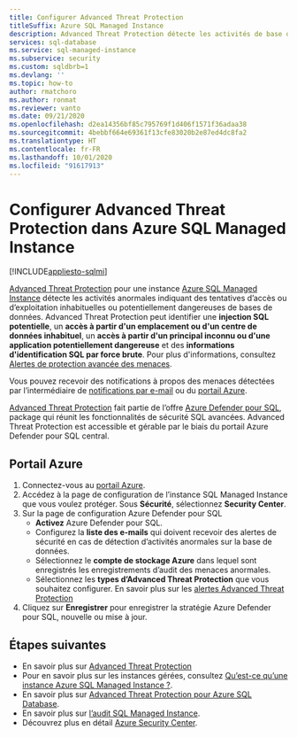 ```yaml
---
title: Configurer Advanced Threat Protection
titleSuffix: Azure SQL Managed Instance
description: Advanced Threat Protection détecte les activités de base de données anormales indiquant des menaces de sécurité potentielles pour la base de données dans Azure SQL Managed Instance.
services: sql-database
ms.service: sql-managed-instance
ms.subservice: security
ms.custom: sqldbrb=1
ms.devlang: ''
ms.topic: how-to
author: rmatchoro
ms.author: ronmat
ms.reviewer: vanto
ms.date: 09/21/2020
ms.openlocfilehash: d2ea14356bf85c795769f1d406f1571f36adaa38
ms.sourcegitcommit: 4bebbf664e69361f13cfe83020b2e87ed4dc8fa2
ms.translationtype: HT
ms.contentlocale: fr-FR
ms.lasthandoff: 10/01/2020
ms.locfileid: "91617913"
---
```

# <a name="configure-advanced-threat-protection-in-azure-sql-managed-instance"></a>Configurer Advanced Threat Protection dans Azure SQL Managed Instance
[!INCLUDE[appliesto-sqlmi](../includes/appliesto-sqlmi.md)]

[Advanced Threat Protection](../database/threat-detection-overview.md) pour une instance [Azure SQL Managed Instance](sql-managed-instance-paas-overview.md) détecte les activités anormales indiquant des tentatives d’accès ou d’exploitation inhabituelles ou potentiellement dangereuses de bases de données. Advanced Threat Protection peut identifier une **injection SQL potentielle**, un **accès à partir d'un emplacement ou d'un centre de données inhabituel**, un **accès à partir d'un principal inconnu ou d'une application potentiellement dangereuse** et des **informations d'identification SQL par force brute**. Pour plus d'informations, consultez [Alertes de protection avancée des menaces](../database/threat-detection-overview.md#alerts).

Vous pouvez recevoir des notifications à propos des menaces détectées par l’intermédiaire de [notifications par e-mail](../database/threat-detection-overview.md#explore-detection-of-a-suspicious-event) ou du [portail Azure](../database/threat-detection-overview.md#explore-alerts-in-the-azure-portal).

[Advanced Threat Protection](../database/threat-detection-overview.md) fait partie de l’offre [Azure Defender pour SQL](../database/azure-defender-for-sql.md), package qui réunit les fonctionnalités de sécurité SQL avancées. Advanced Threat Protection est accessible et gérable par le biais du portail Azure Defender pour SQL central.

##  <a name="azure-portal"></a>Portail Azure

1. Connectez-vous au [portail Azure](https://portal.azure.com). 
2. Accédez à la page de configuration de l’instance SQL Managed Instance que vous voulez protéger. Sous **Sécurité**, sélectionnez **Security Center**.
3. Sur la page de configuration Azure Defender pour SQL
   - **Activez** Azure Defender pour SQL.
   - Configurez la **liste des e-mails** qui doivent recevoir des alertes de sécurité en cas de détection d’activités anormales sur la base de données.
   - Sélectionnez le **compte de stockage Azure** dans lequel sont enregistrés les enregistrements d’audit des menaces anormales.
   - Sélectionnez les **types d’Advanced Threat Protection** que vous souhaitez configurer. En savoir plus sur les [alertes Advanced Threat Protection](../database/threat-detection-overview.md)
4. Cliquez sur **Enregistrer** pour enregistrer la stratégie Azure Defender pour SQL, nouvelle ou mise à jour.

## <a name="next-steps"></a>Étapes suivantes

- En savoir plus sur [Advanced Threat Protection](../database/threat-detection-overview.md)
- Pour en savoir plus sur les instances gérées, consultez [Qu’est-ce qu’une instance Azure SQL Managed Instance ?](sql-managed-instance-paas-overview.md).
- En savoir plus sur [Advanced Threat Protection pour Azure SQL Database](../database/threat-detection-configure.md).
- En savoir plus sur [l’audit SQL Managed Instance](https://go.microsoft.com/fwlink/?linkid=869430).
- Découvrez plus en détail [Azure Security Center](https://docs.microsoft.com/azure/security-center/security-center-intro).
